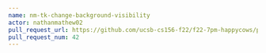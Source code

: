 ```yaml
---
name: nm-tk-change-background-visibility
actor: nathanmathew02
pull_request_url: https://github.com/ucsb-cs156-f22/f22-7pm-happycows/pull/42
pull_request_num: 42
---
```

